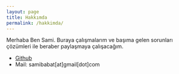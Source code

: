 ```yaml
---
layout: page
title: Hakkımda
permalink: /hakkimda/
---
```

Merhaba Ben Sami. Buraya çalışmalarım ve başıma gelen sorunları çözümleri ile beraber paylaşmaya çalışacağım.

* [Github](http://github.com/Sam0bt)
* Mail: samibabat[at]gmail[dot]com
